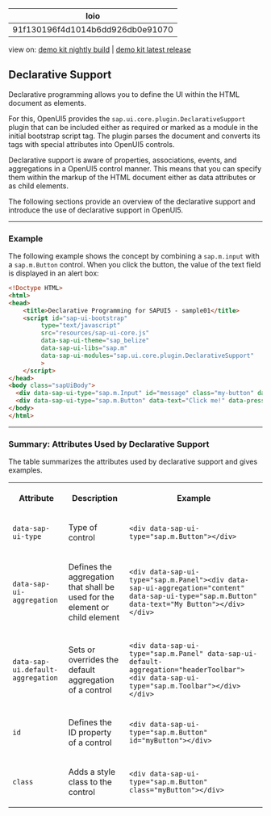 <!-- loio91f130196f4d1014b6dd926db0e91070 -->

| loio |
| -----|
| 91f130196f4d1014b6dd926db0e91070 |

<div id="loio">

view on: [demo kit nightly build](https://openui5nightly.hana.ondemand.com/#/topic/91f130196f4d1014b6dd926db0e91070) | [demo kit latest release](https://openui5.hana.ondemand.com/#/topic/91f130196f4d1014b6dd926db0e91070)</div>

## Declarative Support

Declarative programming allows you to define the UI within the HTML document as elements.

For this, OpenUI5 provides the `sap.ui.core.plugin.DeclarativeSupport` plugin that can be included either as required or marked as a module in the initial bootstrap script tag. The plugin parses the document and converts its tags with special attributes into OpenUI5 controls.

Declarative support is aware of properties, associations, events, and aggregations in a OpenUI5 control manner. This means that you can specify them within the markup of the HTML document either as data attributes or as child elements.

The following sections provide an overview of the declarative support and introduce the use of declarative support in OpenUI5.

***

<a name="loio91f130196f4d1014b6dd926db0e91070__section_C1D3894EF36F4766B06E27E5675CA11F"/>

### Example

The following example shows the concept by combining a `sap.m.input` with a `sap.m.Button` control. When you click the button, the value of the text field is displayed in an alert box:

``` html
<!Doctype HTML>
<html>
<head>
	<title>Declarative Programming for SAPUI5 - sample01</title>
	<script id="sap-ui-bootstrap"
	     type="text/javascript"
	     src="resources/sap-ui-core.js"
	     data-sap-ui-theme="sap_belize"
	     data-sap-ui-libs="sap.m"
	     data-sap-ui-modules="sap.ui.core.plugin.DeclarativeSupport"
	     >
	</script>
</head>
<body class="sapUiBody">
  <div data-sap-ui-type="sap.m.Input" id="message" class="my-button" data-value="Hello World"></div>
  <div data-sap-ui-type="sap.m.Button" data-text="Click me!" data-press="handlePress"></div>
</body>
</html>
```

***

<a name="loio91f130196f4d1014b6dd926db0e91070__section_E477586F3CAD4371AC5E8CAEB1021D5E"/>

### Summary: Attributes Used by Declarative Support

The table summarizes the attributes used by declarative support and gives examples.


<table>
<tr>
<th>

Attribute



</th>
<th>

Description



</th>
<th>

Example



</th>
</tr>
<tr>
<td>

`data-sap-ui-type`



</td>
<td>

Type of control



</td>
<td>

`<div data-sap-ui-type="sap.m.Button"></div>`



</td>
</tr>
<tr>
<td>

`data-sap-ui-aggregation`



</td>
<td>

Defines the aggregation that shall be used for the element or child element



</td>
<td>

`<div data-sap-ui-type="sap.m.Panel"><div data-sap-ui-aggregation="content" data-sap-ui-type="sap.m.Button" data-text="My Button"></div></div>`



</td>
</tr>
<tr>
<td>

`data-sap-ui.default-aggregation`



</td>
<td>

Sets or overrides the default aggregation of a control



</td>
<td>

`<div data-sap-ui-type="sap.m.Panel" data-sap-ui-default-aggregation="headerToolbar"><div data-sap-ui-type="sap.m.Toolbar"></div></div>` 



</td>
</tr>
<tr>
<td>

`id`



</td>
<td>

Defines the ID property of a control



</td>
<td>

`<div data-sap-ui-type="sap.m.Button" id="myButton"></div>` 



</td>
</tr>
<tr>
<td>

`class`



</td>
<td>

Adds a style class to the control



</td>
<td>

`<div data-sap-ui-type="sap.m.Button" class="myButton"></div>` 



</td>
</tr>
</table>

